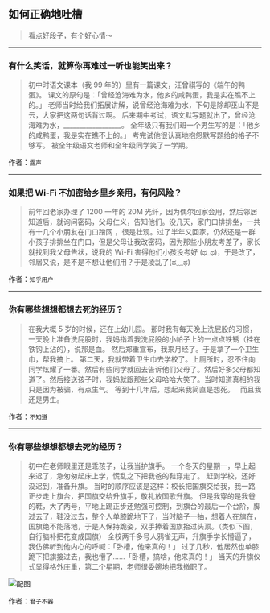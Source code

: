 ## 如何正确地吐槽

> 看点好段子，有个好心情～


 
---

### 有什么笑话，就算你再难过一听也能笑出来？

> 初中时语文课本（我 99 年的）里有一篇课文，汪曾祺写的《端午的鸭蛋》。
> 课文的原句是：「曾经沧海难为水，他乡的咸鸭蛋，我是实在瞧不上的。」
> 老师当时给我们拓展讲解，说曾经沧海难为水，下句是除却巫山不是云，大家把这两句话背过啊。
> 后来期中考试，语文默写题就出了，曾经沧海难为水，__________________。
> 全年级只有我们班一个男生写的是：「他乡的咸鸭蛋，我是实在瞧不上的。」
> 考完试他很认真地抱怨默写题给的格子不够写。
> 被全年级语文老师和全年级同学笑了一学期。


作者：`露声`

---

### 如果把 Wi-Fi 不加密给乡里乡亲用，有何风险？

> 前年回老家办理了 1200 一年的 20M 光纤，因为偶尔回家会用，然后邻居知道后，就询问密码，父母仁义，告知他们。没几天，家门口排排坐，一共有十几个小朋友在门口蹭网 ，很是壮观。过了半年又回家，仍然还是一群小孩子排排坐在门口，但是父母让我改密码，因为那些小朋友考差了，家长就找到我父母告状，说我的 Wi-Fi 害得他们小孩没考好 (ಥ_ಥ)，于是改了，邻居又说，是不是不想让他们用？于是凌乱了(ಥ﹏ಥ)


作者：`知乎用户`

---

### 你有哪些想想都想去死的经历？

> 在我大概 5 岁的时候，还在上幼儿园。
> 那时我有每天晚上洗屁股的习惯，一天晚上准备洗屁股时，我妈指着我洗屁股的小帕子上的一点点铁锈（挂在铁钩上沾的），说那是血。
> 然后郑重宣布，我来月经了。于是拿了一个卫生巾，帮我搞上。
> 第二天，我就带着卫生巾去学校了。上厕所时，忍不住向同学炫耀了一番。然后有些同学就回去告诉他们父母了。然后好多父母都知道了。然后接送孩子时，我妈就跟那些父母哈哈大笑了。当时知道真相的我只是因为被骗，有点生气。
> 等到十几年后，想起来我简直是想死。
>  
> 而且我还是男生。


作者：`不知道`

---

### 你有哪些想想都想去死的经历？

> 初中在老师眼里还是乖孩子，让我当护旗手。
> 一个冬天的星期一，早上起来迟了，急匆匆起床上学，慌乱之下把我爸的鞋穿走了。
> 赶到学校，还好没迟到，准备升旗。
> 当时的顺序应该是这样：校长把国旗交给我，我一路正步走上旗台，把国旗交给升旗手，敬礼放国歌升旗。
> 但是我穿的是我爸的鞋，大了两号，平地上踢正步还勉强可控制，到旗台的最后一个台阶，脚过去了，鞋没过去，整个人单膝跪地下了，当时脑子一抽，想着人在旗在，国旗绝不能落地，于是人保持跪姿，双手捧着国旗抬过头顶。（类似下图，自行脑补把花变成国旗）
> 全校两千多号人鸦雀无声，升旗手学长懵逼了，我仿佛听到他内心的呼喊：「卧槽，他来真的！」
> 过了几秒，他居然也单膝跪下把旗接过去，我也懵了……「卧槽，搞啥，他来真的！」
> 当天的升旗仪式显得格外庄重，第二个星期，老师很委婉地把我撤职了。



![配图](http://pic4.zhimg.com/70/v2-856654dcc7e70038895ae75a68a14a53_b.jpg)


作者：`君子不器`